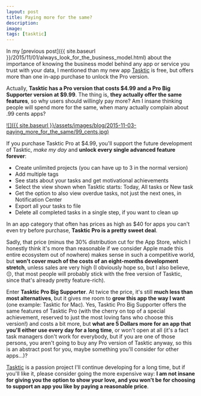 ```yaml
---
layout: post
title: Paying more for the same?
description:
image:
tags: [tasktic]
---
```

In my [previous post]({{ site.baseurl }}/2015/11/01/always_look_for_the_business_model.html) about the importance of knowing the business model behind any app or service you trust with your data, I mentioned than my new app [Tasktic](https://geo.itunes.apple.com/us/app/tasktic-manage-your-tasks/id1036139076?mt=8&at=1000l3L9&ct=blog) is free, but offers more than one in-app purchase to unlock the Pro version.

Actually, **Tasktic has a Pro version that costs $4.99 and a Pro Big Supporter version at $9.99**. The thing is, **they actually offer the same features**, so why users should willingly pay more? Am I insane thinking people will spend more for the same, when many actually complain about .99 cents apps?

[![]({{ site.baseurl }}/assets/images/blog/2015-11-03-paying_more_for_the_same/99_cents.jpg)](http://www.themeatly.com/)

If you purchase Tasktic Pro at $4.99, you'll support the future development of Tasktic, *make my day* and **unlock every single advanced feature forever**:

-   Create unlimited projects (you can have up to 3 in the normal version)
-   Add multiple tags
-   See stats about your tasks and get motivational achievements
-   Select the view shown when Tasktic starts: Today, All tasks or New task
-   Get the option to also view overdue tasks, not just the next ones, in Notification Center
-   Export all your tasks to file
-   Delete all completed tasks in a single step, if you want to clean up

In an app category that often has prices as high as $40 for apps you can't even try before purchase, **Tasktic Pro is a pretty sweet deal**.

Sadly, that price (minus the 30% distribution cut for the App Store, which I honestly think it's more than reasonable if we consider Apple made this entire ecosystem out of nowhere) makes sense in such a competitive world, but **won't cover much of the costs of an eight-months development stretch**, unless sales are very high (I obviously hope so, but I also believe, 😔, that most people will probably stick with the free version of Tasktic, since that's already pretty feature-rich).

Enter **Tasktic Pro Big Supporter**. At twice the price, it's still **much less than most alternatives**, but it gives me room to **grow this app the way I want** (one example: Tasktic for Mac).
Yes, Tasktic Pro Big Supporter offers the same features of Tasktic Pro (with the cherry on top of a special achievement, reserved to just the most loving fans who choose this version!) and costs a bit more, but **what are 5 Dollars more for an app that you'll either use every day for a long time**, or won't open at all (it's a fact task managers don't work for everybody, but if you are one of those persons, you aren't going to buy any Pro version of Tasktic anyway, so this is an abstract post for you, maybe something you'll consider for other apps...)?

[Tasktic](https://geo.itunes.apple.com/us/app/tasktic-manage-your-tasks/id1036139076?mt=8&at=1000l3L9&ct=blog) is a passion project I'll continue developing for a long time, but if you'll like it, please consider going the more expensive way: **I am not insane for giving you the option to show your love, and you won't be for choosing to support an app you like by paying a reasonable price**.
